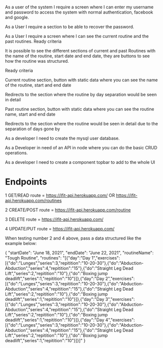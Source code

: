As a user of the system I require a screen where I can enter my username and password to access the system with normal authentication, facebook and google.

As a User I require a section to be able to recover the password.

As a User I require a screen where I can see the current routine and the past routines.
Ready criteria

It is possible to see the different sections of current and past Routines with the name of the routine, start date and end date, they are buttons to see how the routine was structured.

Ready criteria

Current routine section, button with static data where you can see the name of the routine, start and end date

Redirects to the section where the routine by day separation would be seen in detail

Past routine section, button with static data where you can see the routine name, start and end date

Redirects to the section where the routine would be seen in detail due to the separation of days gone by

As a developer I need to create the mysql user database.

As a Developer in need of an API in node where you can do the basic CRUD operations.

As a developer I need to create a component topbar to add to the whole UI


# Endpoints

1 GET/READ route =  https://ifit-api.herokuapp.com/   OR  https://ifit-api.herokuapp.com/routines

2 CREATE/POST route = https://ifit-api.herokuapp.com/routine

3 DELETE route = https://ifit-api.herokuapp.com/<routineId>

4 UPDATE/PUT route = https://ifit-api.herokuapp.com/<routinId>


When testing number 2 and 4 above, pass a data structured like the example below:

{
"startDate": "June 18, 2021",
"endDate": "June 22, 2021",
"routineName": "Tough Routine",
"routines": "[{\"day\":\"Day 1\",\"exercises\":[{\"do\":\"Lunges\",\"series\":3,\"repitition\":\"10-20-30\"},{\"do\":\"Abduction-Abduction\",\"series\":4,\"repitition\":\"15\"},{\"do\":\"Straight Leg Dead Lift\",\"series\":2,\"repitition\":\"10\"},{\"do\":\"Boxing jump deadlift\",\"series\":1,\"repitition\":\"10\"}]},{\"day\":\"Day 2\",\"exercises\":[{\"do\":\"Lunges\",\"series\":3,\"repitition\":\"10-20-30\"},{\"do\":\"Abduction-Abduction\",\"series\":4,\"repitition\":\"15\"},{\"do\":\"Straight Leg Dead Lift\",\"series\":2,\"repitition\":\"10\"},{\"do\":\"Boxing jump deadlift\",\"series\":1,\"repitition\":\"10\"}]},{\"day\":\"Day 3\",\"exercises\":[{\"do\":\"Lunges\",\"series\":3,\"repitition\":\"10-20-30\"},{\"do\":\"Abduction-Abduction\",\"series\":4,\"repitition\":\"15\"},{\"do\":\"Straight Leg Dead Lift\",\"series\":2,\"repitition\":\"10\"},{\"do\":\"Boxing jump deadlift\",\"series\":1,\"repitition\":\"10\"}]},{\"day\":\"Day 4\",\"exercises\":[{\"do\":\"Lunges\",\"series\":3,\"repitition\":\"10-20-30\"},{\"do\":\"Abduction-Abduction\",\"series\":4,\"repitition\":\"15\"},{\"do\":\"Straight Leg Dead Lift\",\"series\":2,\"repitition\":\"10\"},{\"do\":\"Boxing jump deadlift\",\"series\":1,\"repitition\":\"10\"}]}]"
}
